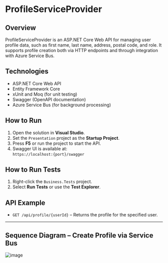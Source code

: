 # ProfileServiceProvider

## Overview
ProfileServiceProvider is an ASP.NET Core Web API for managing user profile data, such as first name, last name, address, postal code, and role. It supports profile creation both via HTTP endpoints and through integration with Azure Service Bus.

## Technologies
- ASP.NET Core Web API  
- Entity Framework Core  
- xUnit and Moq (for unit testing)  
- Swagger (OpenAPI documentation)  
- Azure Service Bus (for background processing)

## How to Run
1. Open the solution in **Visual Studio**.  
2. Set the `Presentation` project as the **Startup Project**.  
3. Press **F5** or run the project to start the API.  
4. Swagger UI is available at:  
   `https://localhost:{port}/swagger`

## How to Run Tests
1. Right-click the `Business.Tests` project.  
2. Select **Run Tests** or use the **Test Explorer**.

## API Example
- `GET /api/profile/{userId}` – Returns the profile for the specified user.

---

## Sequence Diagram – Create Profile via Service Bus
![image](https://github.com/user-attachments/assets/8532fd91-e13f-406b-a986-639d2afc4b64)

